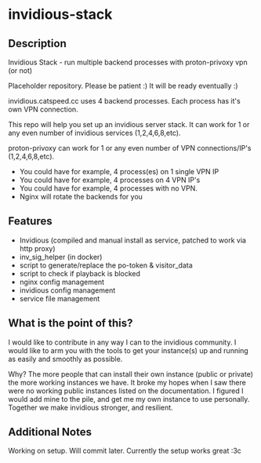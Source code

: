 # invidious-stack

## Description
Invidious Stack - run multiple backend processes with proton-privoxy vpn (or not)

Placeholder repository. Please be patient :) It will be ready eventually :)

invidious.catspeed.cc uses 4 backend processes. Each process has it's own VPN connection.

This repo will help you set up an invidious server stack. It can work for 1 or any even number of invidious services (1,2,4,6,8,etc). 

proton-privoxy can work for 1 or any even number of VPN connections/IP's (1,2,4,6,8,etc).

- You could have for example, 4 process(es) on 1 single VPN IP
- You could have for example, 4 processes on 4 VPN IP's
- You could have for example, 4 processes with no VPN.
- Nginx will rotate the backends for you

## Features
- Invidious (compiled and manual install as service, patched to work via http proxy)
- inv_sig_helper (in docker)
- script to generate/replace the po-token & visitor_data
- script to check if playback is blocked
- nginx config management
- invidious config management
- service file management

## What is the point of this?
I would like to contribute in any way I can to the invidious community. I would like to arm you with the tools to get your instance(s) up and running as easily and smoothly as possible.

Why? The more people that can install their own instance (public or private) the more working instances we have. It broke my hopes when I saw there were no working public instances listed on the documentation. I figured I would add mine to the pile, and get me my own instance to use personally. Together we make invidious stronger, and resilient.

## Additional Notes
Working on setup. Will commit later. Currently the setup works great :3c
